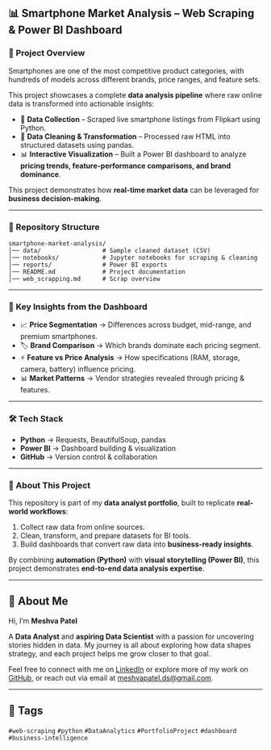 ## 📊 Smartphone Market Analysis – Web Scraping & Power BI Dashboard  

### 🚀 Project Overview  
Smartphones are one of the most competitive product categories, with hundreds of models across different brands, price ranges, and feature sets.  

This project showcases a complete **data analysis pipeline** where raw online data is transformed into actionable insights:  

- 🔎 **Data Collection** – Scraped live smartphone listings from Flipkart using Python.  
- 🧹 **Data Cleaning & Transformation** – Processed raw HTML into structured datasets using pandas.  
- 📊 **Interactive Visualization** – Built a Power BI dashboard to analyze **pricing trends, feature-performance comparisons, and brand dominance**.  

This project demonstrates how **real-time market data** can be leveraged for **business decision-making**.  

---

### 📂 Repository Structure  
```
smartphone-market-analysis/
│── data/                 # Sample cleaned dataset (CSV)
│── notebooks/            # Jupyter notebooks for scraping & cleaning
│── reports/              # Power BI exports 
│── README.md             # Project documentation
│── web_scrapping.md      # Scrap overview 

```

---

### 🔑 Key Insights from the Dashboard  
- 📈 **Price Segmentation** → Differences across budget, mid-range, and premium smartphones.  
- 🏷️ **Brand Comparison** → Which brands dominate each pricing segment.  
- ⚡ **Feature vs Price Analysis** → How specifications (RAM, storage, camera, battery) influence pricing.  
- 📊 **Market Patterns** → Vendor strategies revealed through pricing & features.  

---

### 🛠️ Tech Stack  
- **Python** → Requests, BeautifulSoup, pandas  
- **Power BI** → Dashboard building & visualization  
- **GitHub** → Version control & collaboration  

---

### 📖 About This Project  
This repository is part of my **data analyst portfolio**, built to replicate **real-world workflows**:  

1. Collect raw data from online sources.  
2. Clean, transform, and prepare datasets for BI tools.  
3. Build dashboards that convert raw data into **business-ready insights**.  

By combining **automation (Python)** with **visual storytelling (Power BI)**, this project demonstrates **end-to-end data analysis expertise**.  

---

## 🌟 About Me  
Hi, I’m **Meshva Patel**

A **Data Analyst** and **aspiring Data Scientist** with a passion for uncovering stories hidden in data. My journey is all about exploring how data shapes strategy, and each project helps me grow closer to that goal.  

Feel free to connect with me on [LinkedIn](https://www.linkedin.com/in/meshvaapatel/) or explore more of my work on [GitHub](https://github.com/meshvaapatel/), or reach out via email at meshvapatel.ds@gmail.com.

---

## 📌 Tags

`#web-scraping` `#python` `#DataAnalytics` `#PortfolioProject` `#dashboard ` `#business-intelligence`
